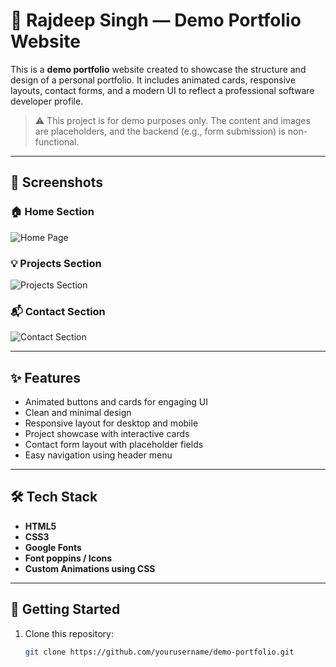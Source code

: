 # 💼 Rajdeep Singh — Demo Portfolio Website

This is a **demo portfolio** website created to showcase the structure and design of a personal portfolio. It includes animated cards, responsive layouts, contact forms, and a modern UI to reflect a professional software developer profile.

> ⚠️ This project is for demo purposes only. The content and images are placeholders, and the backend (e.g., form submission) is non-functional.

---

## 📸 Screenshots

### 🏠 Home Section
![Home Page]([./assets/Screenshot-2025-07-07-125601.png](https://github.com/Rajdeepsingh49/Portfolio-demo/blob/main/assets/Screenshot%202025-07-07%20125601.png?raw=true))

### 💡 Projects Section
![Projects Section](./assets/Screenshot-2025-07-07-125626.png)

### 📬 Contact Section
![Contact Section](./assets/Screenshot-2025-07-07-125648.png)

---

## ✨ Features

- Animated buttons and cards for engaging UI
- Clean and minimal design
- Responsive layout for desktop and mobile
- Project showcase with interactive cards
- Contact form layout with placeholder fields
- Easy navigation using header menu

---

## 🛠️ Tech Stack

- **HTML5**
- **CSS3**
- **Google Fonts**
- **Font poppins / Icons**
- **Custom Animations using CSS**

---

## 🚀 Getting Started

1. Clone this repository:
   ```bash
   git clone https://github.com/yourusername/demo-portfolio.git
